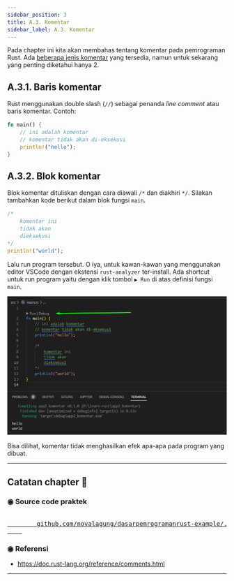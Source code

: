 ```yaml
---
sidebar_position: 3
title: A.3. Komentar
sidebar_label: A.3. Komentar
---
```


Pada chapter ini kita akan membahas tentang komentar pada pemrograman Rust. Ada [beberapa jenis komentar](https://doc.rust-lang.org/reference/comments.html) yang tersedia, namun untuk sekarang yang penting diketahui hanya 2.

## A.3.1. Baris komentar

Rust menggunakan double slash (`//`) sebagai penanda *line comment* atau baris komentar. Contoh:

```rust
fn main() {
    // ini adalah komentar
    // komentar tidak akan di-eksekusi
    println!("hello");
}
```

## A.3.2. Blok komentar

Blok komentar dituliskan dengan cara diawali `/*` dan diakhiri `*/`. Silakan tambahkan kode berikut dalam blok fungsi `main`.

```rust
/*
    komentar ini
    tidak akan
    dieksekusi
*/
println!("world");
```

Lalu run program tersebut. O iya, untuk kawan-kawan yang menggunakan editor VSCode dengan ekstensi `rust-analyzer` ter-install. Ada shortcut untuk run program yaitu dengan klik tombol `▶ Run` di atas definisi fungsi `main`.

![komentar rust](img/komentar-1.png)

Bisa dilihat, komentar tidak menghasilkan efek apa-apa pada program yang dibuat.

---

## Catatan chapter 📑

### ◉ Source code praktek

<pre>
    <a href="https://github.com/novalagung/dasarpemrogramanrust-example/tree/master/komentar">
        github.com/novalagung/dasarpemrogramanrust-example/../komentar
    </a>
</pre>

### ◉ Referensi

- https://doc.rust-lang.org/reference/comments.html

---
